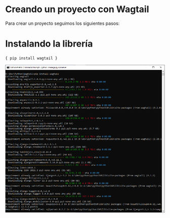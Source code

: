 # Creando un proyecto con Wagtail

Para crear un proyecto seguimos los siguientes pasos:

# Instalando la librería

`{ pip install wagtail }`

![alt text](https://github.com/edisao/tarea02/blob/main/images/imagen-1.png?raw=true)
